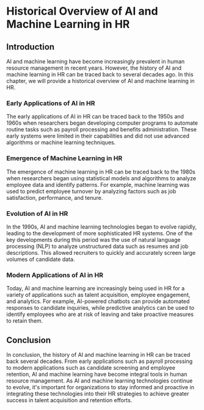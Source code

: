 Historical Overview of AI and Machine Learning in HR
=============================================================================================================

Introduction
------------

AI and machine learning have become increasingly prevalent in human resource management in recent years. However, the history of AI and machine learning in HR can be traced back to several decades ago. In this chapter, we will provide a historical overview of AI and machine learning in HR.

### Early Applications of AI in HR

The early applications of AI in HR can be traced back to the 1950s and 1960s when researchers began developing computer programs to automate routine tasks such as payroll processing and benefits administration. These early systems were limited in their capabilities and did not use advanced algorithms or machine learning techniques.

### Emergence of Machine Learning in HR

The emergence of machine learning in HR can be traced back to the 1980s when researchers began using statistical models and algorithms to analyze employee data and identify patterns. For example, machine learning was used to predict employee turnover by analyzing factors such as job satisfaction, performance, and tenure.

### Evolution of AI in HR

In the 1990s, AI and machine learning technologies began to evolve rapidly, leading to the development of more sophisticated HR systems. One of the key developments during this period was the use of natural language processing (NLP) to analyze unstructured data such as resumes and job descriptions. This allowed recruiters to quickly and accurately screen large volumes of candidate data.

### Modern Applications of AI in HR

Today, AI and machine learning are increasingly being used in HR for a variety of applications such as talent acquisition, employee engagement, and analytics. For example, AI-powered chatbots can provide automated responses to candidate inquiries, while predictive analytics can be used to identify employees who are at risk of leaving and take proactive measures to retain them.

Conclusion
----------

In conclusion, the history of AI and machine learning in HR can be traced back several decades. From early applications such as payroll processing to modern applications such as candidate screening and employee retention, AI and machine learning have become integral tools in human resource management. As AI and machine learning technologies continue to evolve, it's important for organizations to stay informed and proactive in integrating these technologies into their HR strategies to achieve greater success in talent acquisition and retention efforts.
